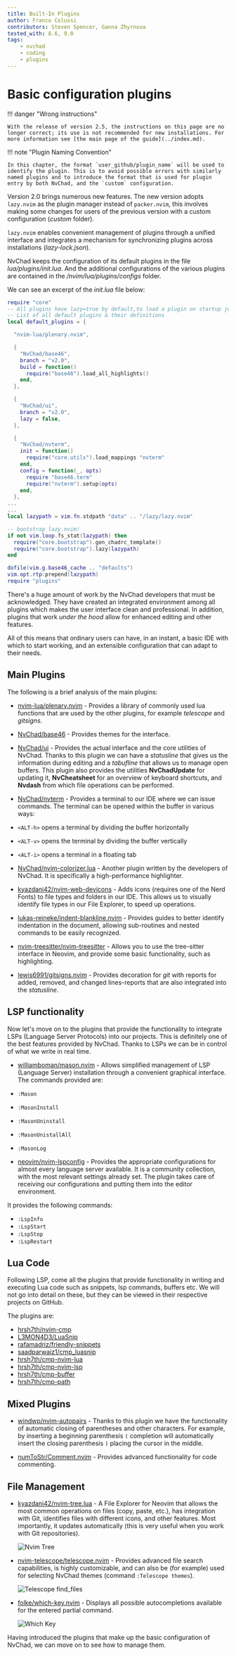 ```yaml
---
title: Built-In Plugins
author: Franco Colussi
contributors: Steven Spencer, Ganna Zhyrnova
tested_with: 8.6, 9.0
tags:
    - nvchad
    - coding
    - plugins
---
```


# Basic configuration plugins

!!! danger "Wrong instructions"

    With the release of version 2.5, the instructions on this page are no longer correct; its use is not recommended for new installations. For more information see [the main page of the guide](../index.md).

!!! note "Plugin Naming Convention"

    In this chapter, the format `user_github/plugin_name` will be used to identify the plugin. This is to avoid possible errors with similarly named plugins and to introduce the format that is used for plugin entry by both NvChad, and the `custom` configuration.

Version 2.0 brings numerous new features. The new version adopts `lazy.nvim` as the plugin manager instead of `packer.nvim`, this involves making some changes for users of the previous version with a custom configuration (*custom* folder).

`lazy.nvim` enables convenient management of plugins through a unified interface and integrates a mechanism for synchronizing plugins across installations (*lazy-lock.json*).

NvChad keeps the configuration of its default plugins in the file *lua/plugins/init.lua*. And the additional configurations of the various plugins are contained in the */nvim/lua/plugins/configs* folder.

We can see an excerpt of the *init.lua* file below:

```lua
require "core"
-- All plugins have lazy=true by default,to load a plugin on startup just lazy=false
-- List of all default plugins & their definitions
local default_plugins = {

  "nvim-lua/plenary.nvim",

  {
    "NvChad/base46",
    branch = "v2.0",
    build = function()
      require("base46").load_all_highlights()
    end,
  },

  {
    "NvChad/ui",
    branch = "v2.0",
    lazy = false,
  },

  {
    "NvChad/nvterm",
    init = function()
      require("core.utils").load_mappings "nvterm"
    end,
    config = function(_, opts)
      require "base46.term"
      require("nvterm").setup(opts)
    end,
  },
...
...
local lazypath = vim.fn.stdpath "data" .. "/lazy/lazy.nvim"

-- bootstrap lazy.nvim!
if not vim.loop.fs_stat(lazypath) then
  require("core.bootstrap").gen_chadrc_template()
  require("core.bootstrap").lazy(lazypath)
end

dofile(vim.g.base46_cache .. "defaults")
vim.opt.rtp:prepend(lazypath)
require "plugins"
```

There's a huge amount of work by the NvChad developers that must be acknowledged. They have created an integrated environment among all plugins which makes the user interface clean and professional. In addition, plugins that work *under the hood* allow for enhanced editing and other features.

All of this means that ordinary users can have, in an instant, a basic IDE with which to start working, and an extensible configuration that can adapt to their needs.  

## Main Plugins

The following is a brief analysis of the main plugins:

- [nvim-lua/plenary.nvim](https://github.com/nvim-lua/plenary.nvim) - Provides a library of commonly used lua functions that are used by the other plugins, for example *telescope* and *gitsigns*.

- [NvChad/base46](https://github.com/NvChad/base46) - Provides themes for the interface.

- [NvChad/ui](https://github.com/NvChad/ui) - Provides the actual interface and the core utilities of NvChad. Thanks to this plugin we can have a *statusline* that gives us the information during editing and a *tabufline* that allows us to manage open buffers. This plugin also provides the utilities **NvChadUpdate** for updating it, **NvCheatsheet** for an overview of keyboard shortcuts, and **Nvdash** from which file operations can be performed.

- [NvChad/nvterm](https://github.com/NvChad/nvterm) - Provides a terminal to our IDE where we can issue commands. The terminal can be opened within the buffer in various ways:
  
- `<ALT-h>` opens a terminal by dividing the buffer horizontally
- `<ALT-v>` opens the terminal by dividing the buffer vertically
- `<ALT-i>` opens a terminal in a floating tab

- [NvChad/nvim-colorizer.lua](https://github.com/NvChad/nvim-colorizer.lua) - Another plugin written by the developers of NvChad. It is specifically a high-performance highlighter.

- [kyazdani42/nvim-web-devicons](https://github.com/kyazdani42/nvim-web-devicons) - Adds icons (requires one of the Nerd Fonts) to file types and folders in our IDE. This allows us to visually identify file types in our File Explorer, to speed up operations.

- [lukas-reineke/indent-blankline.nvim](https://github.com/lukas-reineke/indent-blankline.nvim) - Provides guides to better identify indentation in the document, allowing sub-routines and nested commands to be easily recognized.

- [nvim-treesitter/nvim-treesitter](https://github.com/nvim-treesitter/nvim-treesitter) - Allows you to use the tree-sitter interface in Neovim, and provide some basic functionality, such as highlighting.

- [lewis6991/gitsigns.nvim](https://github.com/lewis6991/gitsigns.nvim) - Provides decoration for *git* with reports for added, removed, and changed lines-reports that are also integrated into the *statusline*.

## LSP functionality

Now let's move on to the plugins that provide the functionality to integrate LSPs (Language Server Protocols) into our projects. This is definitely one of the best features provided by NvChad. Thanks to LSPs we can be in control of what we write in real time.

- [williamboman/mason.nvim](https://github.com/williamboman/mason.nvim) - Allows simplified management of LSP (Language Server) installation through a convenient graphical interface. The commands provided are:
  
- `:Mason`
- `:MasonInstall`
- `:MasonUninstall`
- `:MasonUnistallAll`
- `:MasonLog`

- [neovim/nvim-lspconfig](https://github.com/neovim/nvim-lspconfig) - Provides the appropriate configurations for almost every language server available. It is a community collection, with the most relevant settings already set. The plugin takes care of receiving our configurations and putting them into the editor environment.

It provides the following commands:
  
- `:LspInfo`
- `:LspStart`
- `:LspStop`
- `:LspRestart`

## Lua Code

Following LSP, come all the plugins that provide functionality in writing and executing Lua code such as snippets, lsp commands, buffers etc. We will not go into detail on these, but they can be viewed in their respective projects on GitHub.

The plugins are:

- [hrsh7th/nvim-cmp](https://github.com/hrsh7th/nvim-cmp)
- [L3MON4D3/LuaSnip](https://github.com/L3MON4D3/LuaSnip)
- [rafamadriz/friendly-snippets](https://github.com/rafamadriz/friendly-snippets)
- [saadparwaiz1/cmp_luasnip](https://github.com/saadparwaiz1/cmp_luasnip)
- [hrsh7th/cmp-nvim-lua](https://github.com/hrsh7th/cmp-nvim-lua)
- [hrsh7th/cmp-nvim-lsp](https://github.com/hrsh7th/cmp-nvim-lsp)
- [hrsh7th/cmp-buffer](https://github.com/hrsh7th/cmp-buffer)
- [hrsh7th/cmp-path](https://github.com/hrsh7th/cmp-path)

## Mixed Plugins

- [windwp/nvim-autopairs](https://github.com/windwp/nvim-autopairs) - Thanks to this plugin we have the functionality of automatic closing of parentheses and other characters. For example, by inserting a beginning parenthesis `(` completion will automatically insert the closing parenthesis `)` placing the cursor in the middle.

- [numToStr/Comment.nvim](https://github.com/numToStr/Comment.nvim) - Provides advanced functionality for code commenting.

## File Management

- [kyazdani42/nvim-tree.lua](https://github.com/kyazdani42/nvim-tree.lua) - A File Explorer for Neovim that allows the most common operations on files (copy, paste, etc.), has integration with Git, identifies files with different icons, and other features. Most importantly, it updates automatically (this is very useful when you work with Git repositories).
  
  ![Nvim Tree](../images/nvim_tree.png)

- [nvim-telescope/telescope.nvim](https://github.com/nvim-telescope/telescope.nvim) - Provides advanced file search capabilities, is highly customizable, and can also be (for example) used for selecting NvChad themes (command `:Telescope themes`).
  
  ![Telescope find_files](../images/telescope_find_files.png)

- [folke/which-key.nvim](https://github.com/folke/which-key.nvim) - Displays all possible autocompletions available for the entered partial command.
  
  ![Which Key](../images/which_key.png)

Having introduced the plugins that make up the basic configuration of NvChad, we can move on to see how to manage them.
